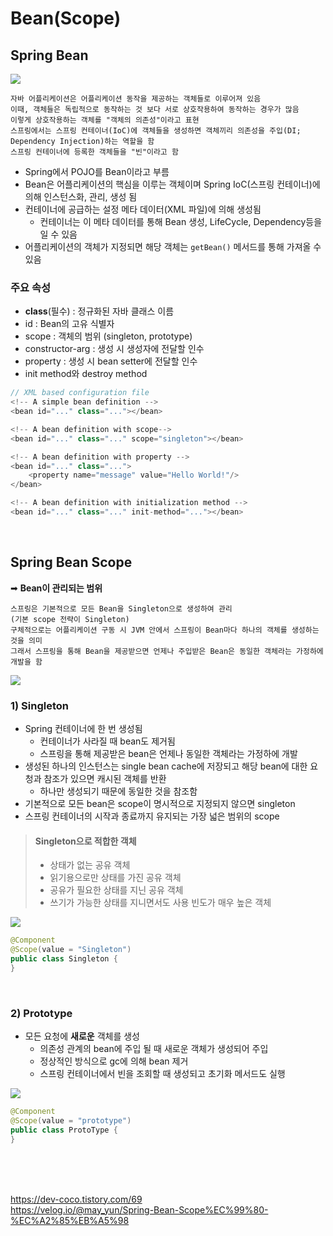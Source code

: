 # Bean(Scope)

## Spring Bean

![](https://gmlwjd9405.github.io/images/spring-framework/spring-bean.png)

    자바 어플리케이션은 어플리케이션 동작을 제공하는 객체들로 이루어져 있음
    이때, 객체들은 독립적으로 동작하는 것 보다 서로 상호작용하여 동작하는 경우가 많음
    이렇게 상호작용하는 객체를 "객체의 의존성"이라고 표현
    스프링에서는 스프링 컨테이너(IoC)에 객체들을 생성하면 객체끼리 의존성을 주입(DI; Dependency Injection)하는 역할을 함
    스프링 컨테이너에 등록한 객체들을 "빈"이라고 함

- Spring에서 POJO를 Bean이라고 부름
- Bean은 어플리케이션의 핵심을 이루는 객체이며 Spring IoC(스프링 컨테이너)에 의해 인스턴스화, 관리, 생성 됨
- 컨테이너에 공급하는 설정 메타 데이터(XML 파일)에 의해 생성됨
  - 컨테이너는 이 메타 데이터를 통해 Bean 생성, LifeCycle, Dependency등을 일 수 있음
- 어플리케이션의 객체가 지정되면 해당 객체는 `getBean()` 메서드를 통해 가져올 수 있음

### 주요 속성

- **class**(필수) : 정규화된 자바 클래스 이름
- id : Bean의 고유 식별자
- scope : 객체의 범위 (singleton, prototype)
- constructor-arg : 생성 시 생성자에 전달할 인수
- property : 생성 시 bean setter에 전달할 인수
- init method와 destroy method

```java
// XML based configuration file
<!-- A simple bean definition -->
<bean id="..." class="..."></bean>

<!-- A bean definition with scope-->
<bean id="..." class="..." scope="singleton"></bean>

<!-- A bean definition with property -->
<bean id="..." class="...">
	<property name="message" value="Hello World!"/>
</bean>

<!-- A bean definition with initialization method -->
<bean id="..." class="..." init-method="..."></bean>
```

<br>

## Spring Bean Scope

➡ **Bean이 관리되는 범위**

    스프링은 기본적으로 모든 Bean을 Singleton으로 생성하여 관리
    (기본 scope 전략이 Singleton)
    구체적으로는 어플리케이션 구동 시 JVM 안에서 스프링이 Bean마다 하나의 객체를 생성하는 것을 의미
    그래서 스프링을 통해 Bean을 제공받으면 언제나 주입받은 Bean은 동일한 객체라는 가정하에 개발을 함

![](https://gmlwjd9405.github.io/images/spring-framework/spring-bean-scope.png)

### 1) Singleton

- Spring 컨테이너에 한 번 생성됨
  - 컨테이너가 사라질 때 bean도 제거됨
  - 스프링을 통해 제공받은 bean은 언제나 동일한 객체라는 가정하에 개발
- 생성된 하나의 인스턴스는 single bean cache에 저장되고 해당 bean에 대한 요청과 참조가 있으면 캐시된 객체를 반환
  - 하나만 생성되기 때문에 동일한 것을 참조함
- 기본적으로 모든 bean은 scope이 명시적으로 지정되지 않으면 singleton
- 스프링 컨테이너의 시작과 종료까지 유지되는 가장 넓은 범위의 scope

> #### Singleton으로 적합한 객체
>
> - 상태가 없는 공유 객체
> - 읽기용으로만 상태를 가진 공유 객체
> - 공유가 필요한 상태를 지닌 공유 객체
> - 쓰기가 가능한 상태를 지니면서도 사용 빈도가 매우 높은 객체

![](https://velog.velcdn.com/images/may_yun/post/ea03b204-3247-4b2a-8361-12f9685e1e01/image.png)

```java
@Component
@Scope(value = "Singleton")
public class Singleton {
}
```

<br>

### 2) Prototype

- 모든 요청에 **새로운** 객체를 생성
  - 의존성 관계의 bean에 주입 될 때 새로운 객체가 생성되어 주입
  - 정상적인 방식으로 gc에 의해 bean 제거
  - 스프링 컨테이너에서 빈을 조회할 때 생성되고 초기화 메서드도 실행

![](https://velog.velcdn.com/images/may_yun/post/bdf64379-f772-4fea-902f-e23232397ae1/image.png)

```java
@Component
@Scope(value = "prototype")
public class ProtoType {
}
```

<br>
<br>
<br>

https://dev-coco.tistory.com/69 <br>
https://velog.io/@may_yun/Spring-Bean-Scope%EC%99%80-%EC%A2%85%EB%A5%98
